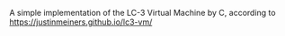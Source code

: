 A simple implementation of the LC-3 Virtual Machine by C, according to 
https://justinmeiners.github.io/lc3-vm/
